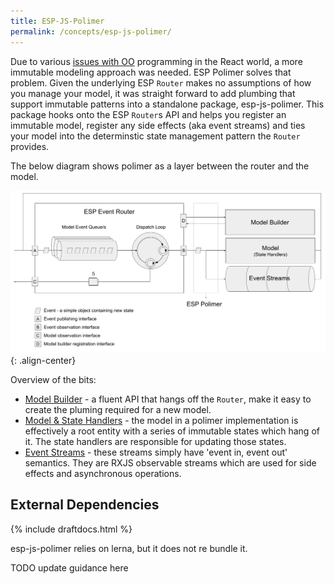 ```yaml
---
title: ESP-JS-Polimer
permalink: /concepts/esp-js-polimer/
---
```


Due to various [issues with OO](../01-esp-js/04-oo-modeling.md#oo-woes) programming in the React world, a more immutable modeling approach was needed. 
ESP Polimer solves that problem. 
Given the underlying ESP `Router` makes no assumptions of how you manage your model, it was straight forward to add plumbing that support immutable patterns into a standalone package, esp-js-polimer.
This package hooks onto the ESP `Router`s API and helps you register an immutable model, register any side effects (aka event streams) and ties your model into the determinstic state management pattern the `Router` provides. 

The below diagram shows polimer as a layer between the router and the model.

![](../../../images/gslides-polimer-overview.png){: .align-center}

Overview of the bits:
* [Model Builder](./02-model-builder.md) - a fluent API that hangs off the `Router`, make it easy to create the pluming required for a new model.
* [Model & State Handlers](./03-state-handlers.md) - the model in a polimer implementation is effectively a root entity with a series of immutable states which hang of it. 
  The state handlers are responsible for updating those states.
* [Event Streams](./04-event-streams.md) - these streams simply have 'event in, event out' semantics. 
  They are RXJS observable streams which are used for side effects and asynchronous operations.   

## External Dependencies

{% include draftdocs.html %}

esp-js-polimer relies on lerna, but it does not re bundle it.

TODO update guidance here   

 